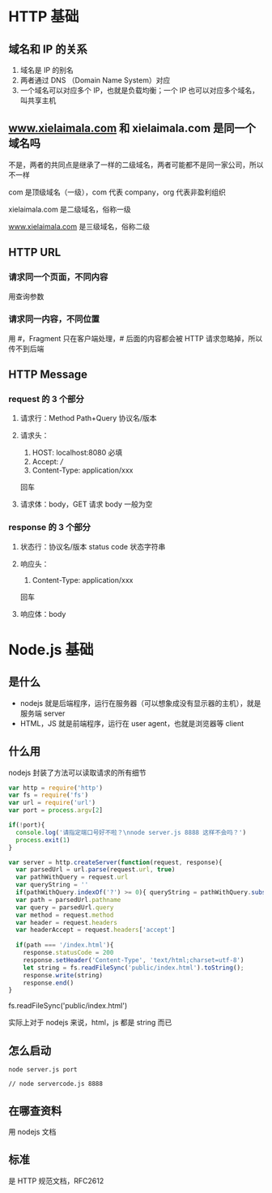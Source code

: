# HTTP 基础

## 域名和 IP 的关系

1. 域名是 IP 的别名
2. 两者通过 DNS （Domain Name System）对应
3. 一个域名可以对应多个 IP，也就是负载均衡；一个 IP 也可以对应多个域名，叫共享主机



## www.xielaimala.com 和 xielaimala.com 是同一个域名吗

不是，两者的共同点是继承了一样的二级域名，两者可能都不是同一家公司，所以不一样

com 是顶级域名（一级），com 代表 company，org 代表非盈利组织

xielaimala.com 是二级域名，俗称一级

www.xielaimala.com 是三级域名，俗称二级



## HTTP URL

### 请求同一个页面，不同内容

用查询参数



### 请求同一内容，不同位置

用 #，Fragment 只在客户端处理，# 后面的内容都会被 HTTP 请求忽略掉，所以传不到后端



## HTTP Message

### request 的 3 个部分

1. 请求行：Method  Path+Query 协议名/版本

2. 请求头：

   1. HOST: localhost:8080  必填
   2. Accept: */*
   3. Content-Type: application/xxx

   回车

3. 请求体：body，GET 请求 body 一般为空



### response 的 3 个部分

1. 状态行：协议名/版本  status code  状态字符串

2. 响应头：

   1. Content-Type: application/xxx

   回车

3. 响应体：body



# Node.js 基础

## 是什么

- nodejs 就是后端程序，运行在服务器（可以想象成没有显示器的主机），就是服务端 server
- HTML，JS 就是前端程序，运行在 user agent，也就是浏览器等 client

## 什么用

nodejs 封装了方法可以读取请求的所有细节

```javascript
var http = require('http')
var fs = require('fs')
var url = require('url')
var port = process.argv[2]

if(!port){
  console.log('请指定端口号好不啦？\nnode server.js 8888 这样不会吗？')
  process.exit(1)
}

var server = http.createServer(function(request, response){
  var parsedUrl = url.parse(request.url, true)
  var pathWithQuery = request.url 
  var queryString = ''
  if(pathWithQuery.indexOf('?') >= 0){ queryString = pathWithQuery.substring(pathWithQuery.indexOf('?')) }
  var path = parsedUrl.pathname
  var query = parsedUrl.query
  var method = request.method
  var header = request.headers
  var headerAccept = request.headers['accept']
  
  if(path === '/index.html'){
    response.statusCode = 200
    response.setHeader('Content-Type', 'text/html;charset=utf-8')
    let string = fs.readFileSync('public/index.html').toString();
    response.write(string)
    response.end()
}
```

fs.readFileSync('public/index.html')

实际上对于 nodejs 来说，html，js 都是 string 而已

## 怎么启动

```shell
node server.js port

// node servercode.js 8888
```



## 在哪查资料

用 nodejs 文档



## 标准

是 HTTP 规范文档，RFC2612

